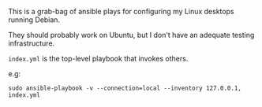 This is a grab-bag of ansible plays for configuring my Linux desktops running Debian.

They should probably work on Ubuntu, but I don't have an adequate testing infrastructure.

`index.yml` is the top-level playbook that invokes others.

e.g:
```
sudo ansible-playbook -v --connection=local --inventory 127.0.0.1, index.yml
```

